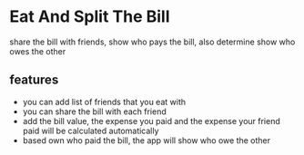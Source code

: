 # Eat And Split The Bill

share the bill with friends, show who pays the bill, also determine show who owes the other

## features

- you can add list of friends that you eat with
- you can share the bill with each friend
- add the bill value, the expense you paid and the expense your friend paid will be calculated automatically
- based own who paid the bill, the app will show who owe the other
